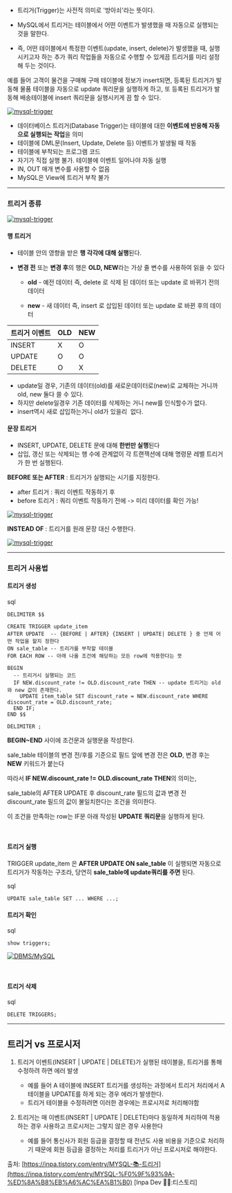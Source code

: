 - 트리거(Trigger)는 사전적 의미로 '방아쇠'라는 뜻이다.

- MySQL에서 트리거는 테이블에서 어떤 이벤트가 발생했을 때 자동으로 실행되는 것을 말한다.

- 즉, 어떤 테이블에서 특정한 이벤트(update, insert, delete)가 발생했을 때, 실행시키고자 하는 추가 쿼리 작업들을 자동으로 수행할 수 있게끔 트리거를 미리 설정해 두는 것이다.

예를 들어 고객이 물건을 구매해 구매 테이블에 정보가 insert되면, 등록된 트리거가 발동해 물품 테이블을 자동으로 update 쿼리문을 실행하게 하고, 또 등록된 트리거가 발동해 배송테이블에 insert 쿼리문을 실행시키게 끔 할 수 있다.

[![mysql-trigger](https://blog.kakaocdn.net/dn/bbErzH/btrjWlEEy5v/Q6tC7FZdUAHHdpBV8Z5Sok/img.png)](https://blog.kakaocdn.net/dn/bbErzH/btrjWlEEy5v/Q6tC7FZdUAHHdpBV8Z5Sok/img.png)

- 데이터베이스 트리거(Database Trigger)는 테이블에 대한 **이벤트에 반응해 자동으로 실행되는 작업**을 의미
- ​테이블에 DML문(Insert, Update, Delete 등) 이벤트가 발생될 때 작동
- 테이블에 부착되는 프로그램 코드
- 자기가 직접 실행 불가. 테이블에 이벤트 일어나야 자동 실행
- IN, OUT 매개 변수를 사용할 수 없음
- MySQL은 View에 트리거 부착 불가

---

### **트리거 종류**

[![mysql-trigger](https://blog.kakaocdn.net/dn/bKAoE8/btrDRcgnStW/YpyBlQkDaPRLDFhKdYOxx0/img.png)](https://blog.kakaocdn.net/dn/bKAoE8/btrDRcgnStW/YpyBlQkDaPRLDFhKdYOxx0/img.png)

#### **행 트리거** 

- 테이블 안의 영향을 받은 **행 각각에 대해 실행**된다.
- **변경 전** 또는 **변경 후**의 행은 **OLD, NEW**라는 가상 줄 변수를 사용하여 읽을 수 있다  
    
    - **old** - 예전 데이터 즉, delete 로 삭제 된 데이터 또는 update 로 바뀌기 전의 데이터  
        
    - **new** - 새 데이터 즉, insert 로 삽입된 데이터 또는 update 로 바뀐 후의 데이터
    

| 트리거 이벤트 | OLD | NEW |
| ------- | --- | --- |
| INSERT  | X   | O   |
| UPDATE  | O   | O   |
| DELETE  | O   | X   |

* update일 경우, 기존의 데이터(old)를 새로운데이터로(new)로 교체하는 거니까 old, new 둘다 쓸 수 있다.  
* 하지만 delete일경우 기존 데이터를 삭제하는 거니 new를 인식할수가 없다.  
* insert역시 새로 삽입하는거니 old가 있을리  없다.


#### **문장 트리거**

- INSERT, UPDATE, DELETE 문에 대해 **한번만 실행**된다
- 삽입, 갱신 또는 삭제되는 행 수에 관계없이 각 트랜잭션에 대해 명령문 레벨 트리거가 한 번 실행된다.

**BEFORE 또는 AFTER** : 트리거가 실행되는 시기를 지정한다.

- after 트리거 : 쿼리 이벤트 작동하기 후
- before 트리거 : 쿼리 이벤트 작동하기 전에 -> 미리 데이터를 확인 가능!

[![mysql-trigger](https://blog.kakaocdn.net/dn/bK25AY/btrDRa3WuO6/YIOFNsx8AUUfRjZvUVZNY0/img.png)](https://blog.kakaocdn.net/dn/bK25AY/btrDRa3WuO6/YIOFNsx8AUUfRjZvUVZNY0/img.png)

**INSTEAD OF** : 트리거를 원래 문장 대신 수행한다.

[![mysql-trigger](https://blog.kakaocdn.net/dn/2kLlX/btrDPCtzLJz/DbEqyrPeQW3KMCAXRZRMgk/img.jpg)](https://blog.kakaocdn.net/dn/2kLlX/btrDPCtzLJz/DbEqyrPeQW3KMCAXRZRMgk/img.jpg)

---

### **트리거 사용법**

#### **트리거 생성**

sql

```
DELIMITER $$

CREATE TRIGGER update_item
AFTER UPDATE  -- {BEFORE | AFTER} {INSERT | UPDATE| DELETE } 중 언제 어떤 작업을 할지 정한다
ON sale_table -- 트리거를 부착할 테이블
FOR EACH ROW -- 아래 나올 조건에 해당하는 모든 row에 적용한다는 뜻

BEGIN
  -- 트리거시 실행되는 코드
  IF NEW.discount_rate != OLD.discount_rate THEN -- update 트리거는 old와 new 값이 존재한다.
    UPDATE item_table SET discount_rate = NEW.discount_rate WHERE discount_rate = OLD.discount_rate;
  END IF;
END $$

DELIMITER ;
```

**BEGIN~END** 사이에 조건문과 실행문을 작성한다.

sale_table 테이블의 변경 전/후를 기준으로 필드 앞에 변경 전은 **OLD**, 변경 후는 **NEW** 키워드가 붙는다

따라서 **IF NEW.discount_rate != OLD.discount_rate THEN**의 의미는,

sale_table의 AFTER UPDATE 후 discount_rate 필드의 값과 변경 전 discount_rate 필드의 값이 불일치한다는 조건을 의미한다.

이 조건을 만족하는 row는 IF문 아래 작성된 **UPDATE 쿼리문**을 실행하게 된다.

**​**

#### **트리거 실행**

TRIGGER update_item 은 **AFTER UPDATE ON sale_table** 이 실행되면 자동으로 트리거가 작동하는 구조라, 당연히 **sale_table에 update쿼리를 주면** 된다.

sql

```
UPDATE sale_table SET ... WHERE ...;
```

#### **트리거 확인**

sql

```
show triggers;
```

[![DBMS/MySQL](https://blog.kakaocdn.net/dn/w30Lx/btrDQd08Gsw/vOzGFH02MGPONVADQ8SGB1/img.png)](https://blog.kakaocdn.net/dn/w30Lx/btrDQd08Gsw/vOzGFH02MGPONVADQ8SGB1/img.png)

**​**

#### **트리거 삭제**

sql

```
DELETE TRIGGERS;
```

---

## **트리거 vs 프로시저**

1. 트리거 이벤트(INSERT | UPDATE | DELETE)가 실행된 테이블을, 트리거를 통해 수정하려 하면 에러 발생  
    
    - 예를 들어 A 테이블에 INSERT 트리거를 생성하는 과정에서 트리거 처리에서 A테이블을 UPDATE를 하게 되는 경우 에러가 발생한다.
    - 트리거 테이블을 수정하려면 이러한 경우에는 프로시저로 처리해야함
    
2. 트리거는 매 이벤트(INSERT | UPDATE | DELETE)마다 동일하게 처리하여 적용하는 경우 사용하고 프로시저는 그렇지 않은 경우 사용한다  
    
    - 예를 들어 통신사가 회원 등급을 결정할 때 전년도 사용 비용을 기준으로 처리하기 때문에 회원 등급을 결정하는 처리를 트리거가 아닌 프로시저로 해야한다.

출처: [https://inpa.tistory.com/entry/MYSQL-📚-트리거](https://inpa.tistory.com/entry/MYSQL-%F0%9F%93%9A-%ED%8A%B8%EB%A6%AC%EA%B1%B0) [Inpa Dev 👨‍💻:티스토리]